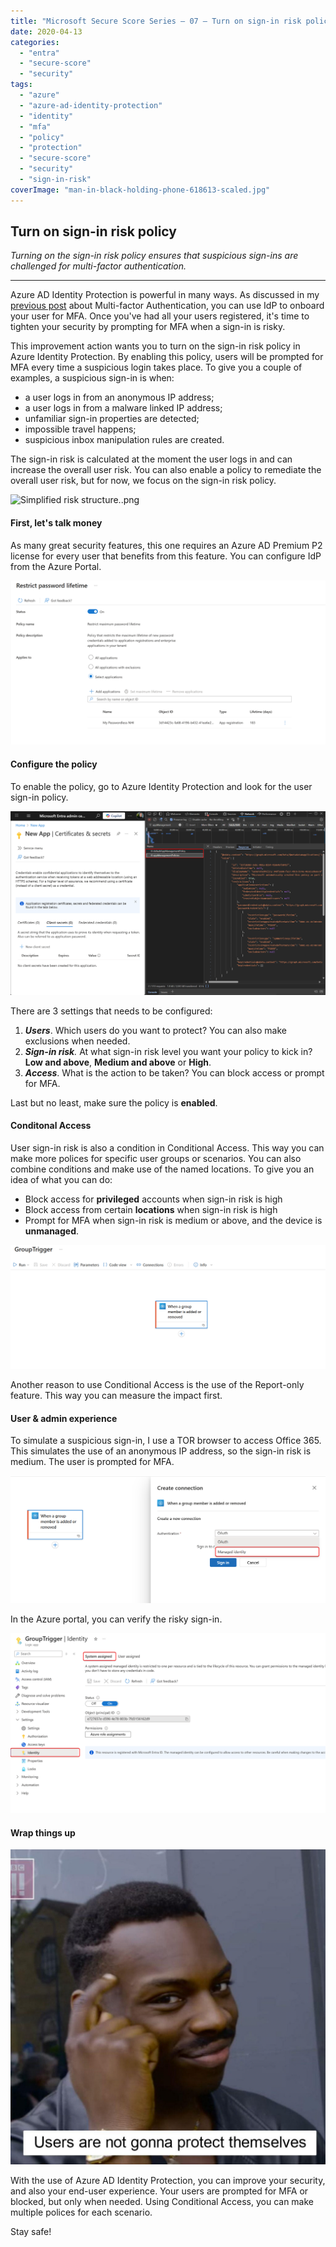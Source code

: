 ```yaml
---
title: "Microsoft Secure Score Series – 07 – Turn on sign-in risk policy"
date: 2020-04-13
categories: 
  - "entra"
  - "secure-score"
  - "security"
tags: 
  - "azure"
  - "azure-ad-identity-protection"
  - "identity"
  - "mfa"
  - "policy"
  - "protection"
  - "secure-score"
  - "security"
  - "sign-in-risk"
coverImage: "man-in-black-holding-phone-618613-scaled.jpg"
---
```


## Turn on sign-in risk policy

_Turning on the sign-in risk policy ensures that suspicious sign-ins are challenged for multi-factor authentication._

* * *

Azure AD Identity Protection is powerful in many ways. As discussed in my [previous post](https://janbakker.tech/2020/03/27/microsoft-secure-score-series-04-ensure-all-users-can-complete-multi-factor-authentication-for-secure-access/) about Multi-factor Authentication, you can use IdP to onboard your user for MFA. Once you've had all your users registered, it's time to tighten your security by prompting for MFA when a sign-in is risky.

This improvement action wants you to turn on the sign-in risk policy in Azure Identity Protection. By enabling this policy, users will be prompted for MFA every time a suspicious login takes place. To give you a couple of examples, a suspicious sign-in is when:

- a user logs in from an anonymous IP address;
- a user logs in from a malware linked IP address;
- unfamiliar sign-in properties are detected;
- impossible travel happens;
- suspicious inbox manipulation rules are created.

The sign-in risk is calculated at the moment the user logs in and can increase the overall user risk. You can also enable a policy to remediate the overall user risk, but for now, we focus on the sign-in risk policy.

![Simplified risk structure..png](/assets/images/large)

#### First, let's talk money

As many great security features, this one requires an Azure AD Premium P2 license for every user that benefits from this feature. You can configure IdP from the Azure Portal.

![](/assets/images/image-19.png)

#### Configure the policy

To enable the policy, go to Azure Identity Protection and look for the user sign-in policy.

![](/assets/images/image-20.png)

There are 3 settings that needs to be configured:

1. **_Users_**. Which users do you want to protect? You can also make exclusions when needed.
2. _**Sign-in risk**._ At what sign-in risk level you want your policy to kick in? **Low and above**, **Medium and above** or **High**.
3. **_Access_**. What is the action to be taken? You can block access or prompt for MFA.

Last but no least, make sure the policy is **enabled**.

#### Conditonal Access

User sign-in risk is also a condition in Conditional Access. This way you can make more polices for specific user groups or scenarios. You can also combine conditions and make use of the named locations. To give you an idea of what you can do:

- Block access for **privileged** accounts when sign-in risk is high
- Block access from certain **locations** when sign-in risk is high
- Prompt for MFA when sign-in risk is medium or above, and the device is **unmanaged**.

![](/assets/images/image-21.png)

Another reason to use Conditional Access is the use of the Report-only feature. This way you can measure the impact first.

#### User & admin experience

To simulate a suspicious sign-in, I use a TOR browser to access Office 365. This simulates the use of an anonymous IP address, so the sign-in risk is medium. The user is prompted for MFA.

![](/assets/images/image-22.png)

In the Azure portal, you can verify the risky sign-in.

![](/assets/images/image-23.png)

#### Wrap things up

![](/assets/images/f8deef878867dee11b7a15a0a55765b4-1024x1024.jpg)

With the use of Azure AD Identity Protection, you can improve your security, and also your end-user experience. Your users are prompted for MFA or blocked, but only when needed. Using Conditional Access, you can make multiple polices for each scenario.

Stay safe!

